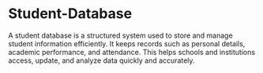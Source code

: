 # Student-Database
A student database is a structured system used to store and manage student information efficiently. It keeps records such as personal details, academic performance, and attendance. This helps schools and institutions access, update, and analyze data quickly and accurately.
